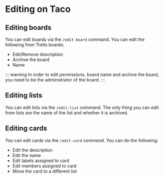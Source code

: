# Editing on Taco

## Editing boards
You can edit boards via the `/edit-board` command. You can edit the following from Trello boards:
- Edit/Remove description
- Archive the board
- Name

::: warning
In order to edit permissions, board name and archive the board, you need to be the administrator of the board.
:::

<MarkdownImage
  src="/images/editboard_example.jpg"
  original="/images/editboard_example_original.png" />

## Editing lists
You can edit lists via the `/edit-list` command. The only thing you can edit from lists are the name of the list and whether it is archived.

<MarkdownImage
  src="/images/editlist_example.jpg"
  original="/images/editlist_example_original.png" />

## Editing cards
You can edit cards via the `/edit-card` command. You can do the following:
- Edit the description
- Edit the name
- Edit labels assigned to card
- Edit members assigned to card
- Move the card to a different list

<MarkdownImage
  src="/images/editcard_example.jpg"
  original="/images/editcard_example_original.png" />